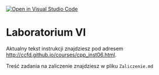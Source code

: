 [![Open in Visual Studio Code](https://classroom.github.com/assets/open-in-vscode-2e0aaae1b6195c2367325f4f02e2d04e9abb55f0b24a779b69b11b9e10269abc.svg)](https://classroom.github.com/online_ide?assignment_repo_id=17385145&assignment_repo_type=AssignmentRepo)
# Laboratorium VI

Aktualny tekst instrukcji znajdziesz pod adresem <http://ccfd.github.io/courses/cpp_inst06.html>.

Treść zadania na zaliczenie znajdziesz w pliku `Zaliczenie.md`
